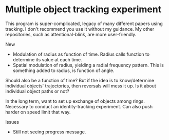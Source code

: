 Multiple object tracking experiment
==============
This program is super-complicated, legacy of many different papers using tracking. I don't recommend you use it without my guidance. My other repositories, such as attentional-blink, are more user-friendly.

New
- Modulation of radius as function of time. Radius calls function to determine its value at each time.
- Spatial modulation of radius, yielding a radial frequency pattern. This is something added to radius, is function of angle.

Should also be a function of time? But if the idea is to know/determine individual objects' trajectories, then reversals will mess it up.
Is it about individual object paths or not?

In the long term, want to set up exchange of objects among rings. Necessary to conduct an identity-tracking experiment. Can also push harder on speed limit that way.

Issues
- Still not seeing progress message.
